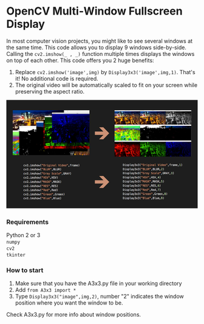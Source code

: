 # OpenCV Multi-Window Fullscreen Display

In most computer vision projects, you might like to see several windows at the same time. This code allows you to display 9 windows side-by-side. 
Calling the <code>cv2.imshow(_ , _)</code> function multiple times displays the windows on top of each other. This code offers you 2 huge benefits:
1) Replace <code>cv2.imshow('image',img)</code> by <code>Display3x3('image',img,1)</code>. That's it! No additional code is required.
2) The original video will be automatically scaled to fit on your screen while preserving the aspect ratio.

![image text](https://github.com/engakob/OpenCV-Multi-Window-Fullscreen-Display/blob/master/Media/Pic1.jpg)

### Requirements
Python 2 or 3\
`numpy`\
`cv2`\
`tkinter`

### How to start
1) Make sure that you have the A3x3.py file in your working directory
2) Add <code>from A3x3 import *</code>
3) Type <code>Display3x3("image",img,2)</code>, number "2" indicates the window position where you want the window to be.

Check A3x3.py for more info about window positions.